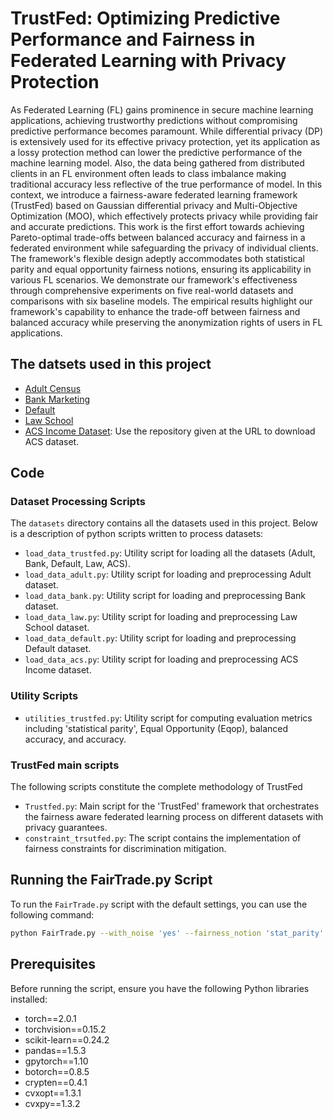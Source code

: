 # TrustFed: Optimizing Predictive Performance and Fairness in Federated Learning with Privacy Protection
As Federated Learning (FL) gains prominence in secure machine learning applications, achieving trustworthy predictions without compromising predictive performance becomes paramount. While differential privacy (DP) is extensively used for its effective privacy protection, yet its application as a lossy protection method can lower the predictive performance of the machine learning model. Also, the data being gathered from distributed clients in an FL environment often leads to class imbalance making traditional accuracy less reflective of the true performance of model. In this context, we introduce a fairness-aware federated learning framework (TrustFed) based on Gaussian differential privacy and Multi-Objective Optimization (MOO), which effectively protects privacy while providing fair and accurate predictions. This work is the first effort towards achieving Pareto-optimal trade-offs between balanced accuracy and fairness in a federated environment while safeguarding the privacy of individual clients. The framework's flexible design adeptly accommodates both statistical parity and equal opportunity fairness notions, ensuring its applicability in various FL scenarios. We demonstrate our framework's effectiveness through comprehensive experiments on five real-world datasets and comparisons with six baseline models. The empirical results highlight our framework's capability to enhance the trade-off between fairness and balanced accuracy while preserving the anonymization rights of users in FL applications.
## The datsets used in this project
* [Adult Census](https://archive.ics.uci.edu/dataset/2/adult)
* [Bank Marketing](https://archive.ics.uci.edu/dataset/222/bank+marketing)
* [Default](https://archive.ics.uci.edu/dataset/350/default+of+credit+card+clients)
* [Law School](https://github.com/iosifidisvasileios/FABBOO/blob/master/Data/law_dataset.arff)
* [ACS Income Dataset](https://github.com/socialfoundations/folktables): Use the repository given at the URL to download ACS dataset.
## Code
### Dataset Processing Scripts

The `datasets` directory contains all the datasets used in this project. Below is a description of python scripts written to process datasets:

- `load_data_trustfed.py`: Utility script for loading all the datasets (Adult, Bank, Default, Law, ACS).
- `load_data_adult.py`: Utility script for loading and preprocessing Adult dataset.
- `load_data_bank.py`: Utility script for loading and preprocessing Bank dataset.
- `load_data_law.py`: Utility script for loading and preprocessing Law School dataset.
- `load_data_default.py`: Utility script for loading and preprocessing Default dataset.
- `load_data_acs.py`: Utility script for loading and preprocessing ACS Income dataset.


### Utility Scripts
- `utilities_trustfed.py`: Utility script for computing evaluation metrics including 'statistical parity', Equal Opportunity (Eqop), balanced accuracy, and accuracy.

### TrustFed main scripts
The following scripts constitute the complete methodology of TrustFed
- `Trustfed.py`: Main script for the 'TrustFed' framework that orchestrates the fairness aware federated learning process on different datasets with privacy guarantees.
- `constraint_trsutfed.py`: The script contains the implementation of fairness constraints for discrimination mitigation.
  
## Running the FairTrade.py Script
To run the `FairTrade.py` script with the default settings, you can use the following command:

```bash
python FairTrade.py --with_noise 'yes' --fairness_notion 'stat_parity' --num_clients 3 --dataset_name 'bank' --epochs 15 --communication_rounds 50 --mobo_optimization_rounds 10 --noise_type 'gaussian' --epsilon 3
```
## Prerequisites

Before running the script, ensure you have the following Python libraries installed:

- torch==2.0.1
- torchvision==0.15.2
- scikit-learn==0.24.2
- pandas==1.5.3
- gpytorch==1.10
- botorch==0.8.5
- crypten==0.4.1
- cvxopt==1.3.1
- cvxpy==1.3.2
